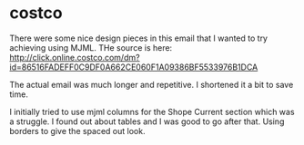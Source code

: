 # costco

There were some nice design pieces in this email that I wanted to try
achieving using MJML. THe source is here: http://click.online.costco.com/dm?id=86516FADEFF0C9DF0A662CE060F1A09386BF5533976B1DCA

The actual email was much longer and repetitive. I shortened it a bit to save time.

I initially tried to use mjml columns for the Shope Current section which was a struggle. I found out about tables
and I was good to go after that. Using borders to give the spaced out look.

